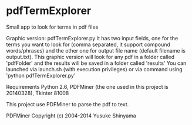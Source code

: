 # pdfTermExplorer
Small app to look for terms in pdf files

Graphic version: pdfTermExplorer.py
It has two input fields, one for the terms you want to look for (comma separated, it support compound words/phrases) and the other one for output file name (default filename is output.txt). This graphic version will look for any pdf in a folder called 'pdfFolder' and the results will be saved in a folder called 'results'
You can launched via launch.sh (with execution privileges) or via command using 'python pdfTermExplorer.py'

Requirements Python 2.6, PDFMiner (the one used in this project is 20140328), Tkinter 81008

This project use PDFMiner to parse the pdf to text.

PDFMiner
Copyright (c) 2004-2014  Yusuke Shinyama <yusuke at cs dot nyu dot edu>
